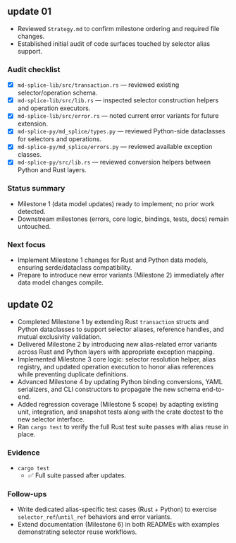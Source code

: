 ## update 01
- Reviewed `Strategy.md` to confirm milestone ordering and required file changes.
- Established initial audit of code surfaces touched by selector alias support.

### Audit checklist
- [x] `md-splice-lib/src/transaction.rs` — reviewed existing selector/operation schema.
- [x] `md-splice-lib/src/lib.rs` — inspected selector construction helpers and operation executors.
- [x] `md-splice-lib/src/error.rs` — noted current error variants for future extension.
- [x] `md-splice-py/md_splice/types.py` — reviewed Python-side dataclasses for selectors and operations.
- [x] `md-splice-py/md_splice/errors.py` — reviewed available exception classes.
- [x] `md-splice-py/src/lib.rs` — reviewed conversion helpers between Python and Rust layers.

### Status summary
- Milestone 1 (data model updates) ready to implement; no prior work detected.
- Downstream milestones (errors, core logic, bindings, tests, docs) remain untouched.

### Next focus
- Implement Milestone 1 changes for Rust and Python data models, ensuring serde/dataclass compatibility.
- Prepare to introduce new error variants (Milestone 2) immediately after data model changes compile.

## update 02
- Completed Milestone 1 by extending Rust `transaction` structs and Python dataclasses to support selector aliases, reference handles, and mutual exclusivity validation.
- Delivered Milestone 2 by introducing new alias-related error variants across Rust and Python layers with appropriate exception mapping.
- Implemented Milestone 3 core logic: selector resolution helper, alias registry, and updated operation execution to honor alias references while preventing duplicate definitions.
- Advanced Milestone 4 by updating Python binding conversions, YAML serializers, and CLI constructors to propagate the new schema end-to-end.
- Added regression coverage (Milestone 5 scope) by adapting existing unit, integration, and snapshot tests along with the crate doctest to the new selector interface.
- Ran `cargo test` to verify the full Rust test suite passes with alias reuse in place.

### Evidence
- `cargo test`
  - ✅ Full suite passed after updates.

### Follow-ups
- Write dedicated alias-specific test cases (Rust + Python) to exercise `selector_ref`/`until_ref` behaviors and error variants.
- Extend documentation (Milestone 6) in both READMEs with examples demonstrating selector reuse workflows.
